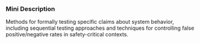 ### Mini Description

Methods for formally testing specific claims about system behavior, including sequential testing approaches and techniques for controlling false positive/negative rates in safety-critical contexts.
